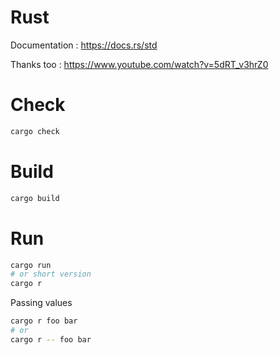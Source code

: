 # Rust
Documentation :
https://docs.rs/std

Thanks too :
https://www.youtube.com/watch?v=5dRT_v3hrZ0

# Check
```bash
cargo check
```
# Build
```bash
cargo build
```

# Run
```bash
cargo run
# or short version
cargo r
```
Passing values
```bash
cargo r foo bar
# or
cargo r -- foo bar
```